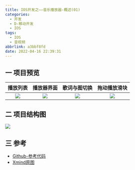 ```yaml
---
title: IOS开发之——音乐播放器-概述(01)
categories:
  - 开发
  - D-移动开发
  - IOS
tags:
  - IOS
  - 音视频
abbrlink: a3bbf8fd
date: 2022-04-16 22:39:31
---
```

## 一 项目预览

| 播放列表 | 播放器界面 | 歌词与图切换 | 拖动播放滑块 |
| :------: | :--------: | :----------: | :----------: |
|  ![][1]  |   ![][2]   |    ![][3]    |    ![][4]    |

<!--more-->

## 二 项目结构图

![][5]

## 三 参考

* [Github-参考代码](https://github.com/PGzxc/IOSPlayer)
* [Xmind原图](https://jsd.onmicrosoft.cn/gh/PGzxc/CDN/blog-ios/ios-av-player-struct-view.xmind)




[1]:https://jsd.onmicrosoft.cn/gh/PGzxc/CDN/blog-ios/ios-av-03-player-playlist.png
[2]:https://jsd.onmicrosoft.cn/gh/PGzxc/CDN/blog-ios/ios-av-03-player-play-view.png
[3]:https://jsd.onmicrosoft.cn/gh/PGzxc/CDN/blog-ios/ios-av-03-player-play-lrc.png
[4]:https://jsd.onmicrosoft.cn/gh/PGzxc/CDN/blog-ios/ios-av-03-player-play-drag.png
[5]:https://jsd.onmicrosoft.cn/gh/PGzxc/CDN/blog-ios/ios-av-player-struct-view.png
[6]:https://jsd.onmicrosoft.cn/gh/PGzxc/CDN/blog-ios/ios-av-player-struct-view.xmind

